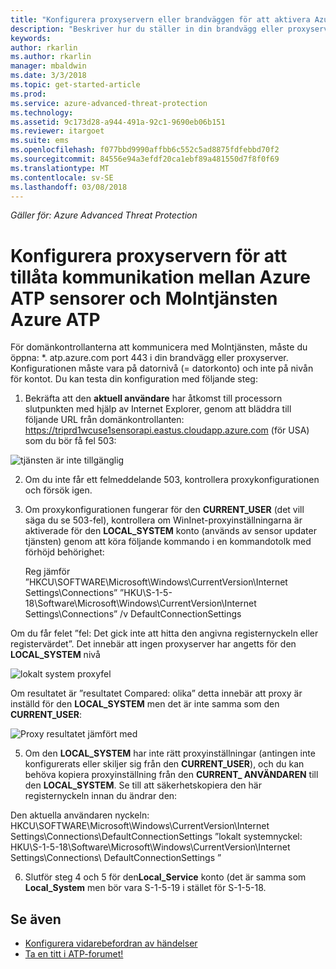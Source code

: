 ```yaml
---
title: "Konfigurera proxyservern eller brandväggen för att aktivera Azure ATP kommunikation med sensorn | Microsoft Docs"
description: "Beskriver hur du ställer in din brandvägg eller proxyserver för att tillåta kommunikation mellan Azure ATP-Molntjänsten och Azure ATP sensorer"
keywords: 
author: rkarlin
ms.author: rkarlin
manager: mbaldwin
ms.date: 3/3/2018
ms.topic: get-started-article
ms.prod: 
ms.service: azure-advanced-threat-protection
ms.technology: 
ms.assetid: 9c173d28-a944-491a-92c1-9690eb06b151
ms.reviewer: itargoet
ms.suite: ems
ms.openlocfilehash: f077bbd9990affbb6c552c5ad8875fdfebbd70f2
ms.sourcegitcommit: 84556e94a3efdf20ca1ebf89a481550d7f8f0f69
ms.translationtype: MT
ms.contentlocale: sv-SE
ms.lasthandoff: 03/08/2018
---
```

*Gäller för: Azure Advanced Threat Protection*



# <a name="configure-your-proxy-to-allow-communication-between-azure-atp-sensors-and-the-azure-atp-cloud-service"></a>Konfigurera proxyservern för att tillåta kommunikation mellan Azure ATP sensorer och Molntjänsten Azure ATP

För domänkontrollanterna att kommunicera med Molntjänsten, måste du öppna: *. atp.azure.com port 443 i din brandvägg eller proxyserver. Konfigurationen måste vara på datornivå (= datorkonto) och inte på nivån för kontot. Du kan testa din konfiguration med följande steg:
 
1.  Bekräfta att den **aktuell användare** har åtkomst till processorn slutpunkten med hjälp av Internet Explorer, genom att bläddra till följande URL från domänkontrollanten: https://triprd1wcuse1sensorapi.eastus.cloudapp.azure.com (för USA) som du bör få fel 503:

 ![tjänsten är inte tillgänglig](./media/service-unavailable.png)
 
2.  Om du inte får ett felmeddelande 503, kontrollera proxykonfigurationen och försök igen.

3.  Om proxykonfigurationen fungerar för den **CURRENT_USER** (det vill säga du se 503-fel), kontrollera om WinInet-proxyinställningarna är aktiverade för den **LOCAL_SYSTEM** konto (används av sensor updater tjänsten) genom att köra följande kommando i en kommandotolk med förhöjd behörighet:
 
    Reg jämför ”HKCU\SOFTWARE\Microsoft\Windows\CurrentVersion\Internet Settings\Connections” ”HKU\S-1-5-18\Software\Microsoft\Windows\CurrentVersion\Internet Settings\Connections” /v DefaultConnectionSettings

Om du får felet ”fel: Det gick inte att hitta den angivna registernyckeln eller registervärdet”. Det innebär att ingen proxyserver har angetts för den **LOCAL_SYSTEM** nivå
 
 ![lokalt system proxyfel](./media/proxy-local-system-error.png)

Om resultatet är ”resultatet Compared: olika” detta innebär att proxy är inställd för den **LOCAL_SYSTEM** men det är inte samma som den **CURRENT_USER**:
 
  ![Proxy resultatet jämfört med](./media/proxy-result-compared.png)

5.  Om den **LOCAL_SYSTEM** har inte rätt proxyinställningar (antingen inte konfigurerats eller skiljer sig från den **CURRENT_USER**), och du kan behöva kopiera proxyinställning från den **CURRENT_ ANVÄNDAREN** till den **LOCAL_SYSTEM**. Se till att säkerhetskopiera den här registernyckeln innan du ändrar den:

 Den aktuella användaren nyckeln: HKCU\SOFTWARE\Microsoft\Windows\CurrentVersion\Internet Settings\Connections\DefaultConnectionSettings ”lokalt systemnyckel: HKU\S-1-5-18\Software\Microsoft\Windows\CurrentVersion\Internet Settings\Connections\ DefaultConnectionSettings ”

 
6.  Slutför steg 4 och 5 för den**Local_Service** konto (det är samma som **Local_System** men bör vara S-1-5-19 i stället för S-1-5-18.



## <a name="see-also"></a>Se även
- [Konfigurera vidarebefordran av händelser](configure-event-forwarding.md)
- [Ta en titt i ATP-forumet!](https://aka.ms/azureatpcommunity)